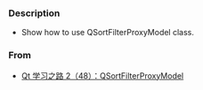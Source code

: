 ### Description
* Show how to use QSortFilterProxyModel class.  

### From  
* [Qt 学习之路 2（48）：QSortFilterProxyModel](https://www.devbean.net/2013/04/qt-study-road-2-qsortfilterproxymodel/)
